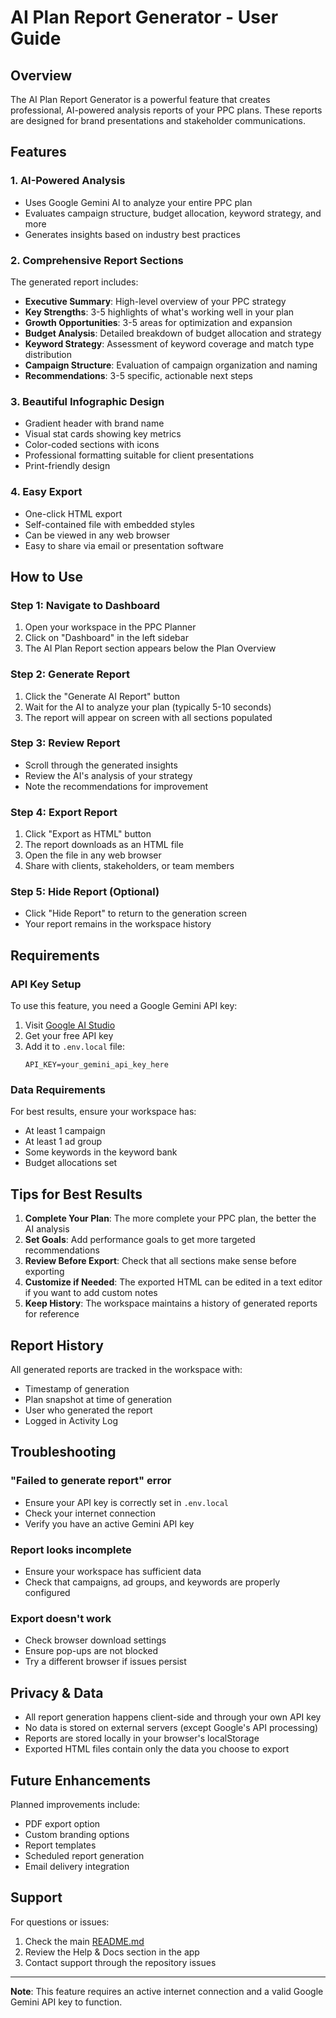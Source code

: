 # AI Plan Report Generator - User Guide

## Overview

The AI Plan Report Generator is a powerful feature that creates professional, AI-powered analysis reports of your PPC plans. These reports are designed for brand presentations and stakeholder communications.

## Features

### 1. **AI-Powered Analysis**
- Uses Google Gemini AI to analyze your entire PPC plan
- Evaluates campaign structure, budget allocation, keyword strategy, and more
- Generates insights based on industry best practices

### 2. **Comprehensive Report Sections**

The generated report includes:

- **Executive Summary**: High-level overview of your PPC strategy
- **Key Strengths**: 3-5 highlights of what's working well in your plan
- **Growth Opportunities**: 3-5 areas for optimization and expansion
- **Budget Analysis**: Detailed breakdown of budget allocation and strategy
- **Keyword Strategy**: Assessment of keyword coverage and match type distribution
- **Campaign Structure**: Evaluation of campaign organization and naming
- **Recommendations**: 3-5 specific, actionable next steps

### 3. **Beautiful Infographic Design**

- Gradient header with brand name
- Visual stat cards showing key metrics
- Color-coded sections with icons
- Professional formatting suitable for client presentations
- Print-friendly design

### 4. **Easy Export**

- One-click HTML export
- Self-contained file with embedded styles
- Can be viewed in any web browser
- Easy to share via email or presentation software

## How to Use

### Step 1: Navigate to Dashboard
1. Open your workspace in the PPC Planner
2. Click on "Dashboard" in the left sidebar
3. The AI Plan Report section appears below the Plan Overview

### Step 2: Generate Report
1. Click the "Generate AI Report" button
2. Wait for the AI to analyze your plan (typically 5-10 seconds)
3. The report will appear on screen with all sections populated

### Step 3: Review Report
- Scroll through the generated insights
- Review the AI's analysis of your strategy
- Note the recommendations for improvement

### Step 4: Export Report
1. Click "Export as HTML" button
2. The report downloads as an HTML file
3. Open the file in any web browser
4. Share with clients, stakeholders, or team members

### Step 5: Hide Report (Optional)
- Click "Hide Report" to return to the generation screen
- Your report remains in the workspace history

## Requirements

### API Key Setup
To use this feature, you need a Google Gemini API key:

1. Visit [Google AI Studio](https://ai.google.dev/)
2. Get your free API key
3. Add it to `.env.local` file:
   ```
   API_KEY=your_gemini_api_key_here
   ```

### Data Requirements
For best results, ensure your workspace has:
- At least 1 campaign
- At least 1 ad group
- Some keywords in the keyword bank
- Budget allocations set

## Tips for Best Results

1. **Complete Your Plan**: The more complete your PPC plan, the better the AI analysis
2. **Set Goals**: Add performance goals to get more targeted recommendations
3. **Review Before Export**: Check that all sections make sense before exporting
4. **Customize if Needed**: The exported HTML can be edited in a text editor if you want to add custom notes
5. **Keep History**: The workspace maintains a history of generated reports for reference

## Report History

All generated reports are tracked in the workspace with:
- Timestamp of generation
- Plan snapshot at time of generation
- User who generated the report
- Logged in Activity Log

## Troubleshooting

### "Failed to generate report" error
- Ensure your API key is correctly set in `.env.local`
- Check your internet connection
- Verify you have an active Gemini API key

### Report looks incomplete
- Ensure your workspace has sufficient data
- Check that campaigns, ad groups, and keywords are properly configured

### Export doesn't work
- Check browser download settings
- Ensure pop-ups are not blocked
- Try a different browser if issues persist

## Privacy & Data

- All report generation happens client-side and through your own API key
- No data is stored on external servers (except Google's API processing)
- Reports are stored locally in your browser's localStorage
- Exported HTML files contain only the data you choose to export

## Future Enhancements

Planned improvements include:
- PDF export option
- Custom branding options
- Report templates
- Scheduled report generation
- Email delivery integration

## Support

For questions or issues:
1. Check the main [README.md](../README.md)
2. Review the Help & Docs section in the app
3. Contact support through the repository issues

---

**Note**: This feature requires an active internet connection and a valid Google Gemini API key to function.

